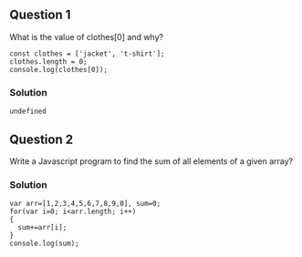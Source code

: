 ## Question 1
What is the value of clothes[0] and why?

```
const clothes = ['jacket', 't-shirt'];
clothes.length = 0;
console.log(clothes[0]);
```

### Solution
```
undefined
```

## Question 2
Write a Javascript program to find the sum of all elements of a given array?

### Solution
```
var arr=[1,2,3,4,5,6,7,8,9,0], sum=0;
for(var i=0; i<arr.length; i++)
{
  sum+=arr[i];
}
console.log(sum);
```
